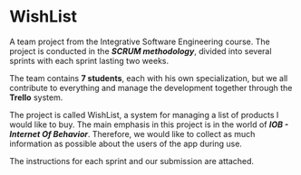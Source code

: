 # WishList
A team project from the Integrative Software Engineering course.
The project is conducted in the ***SCRUM methodology***, divided into several sprints with each sprint lasting two weeks.

The team contains **7 students**, each with his own specialization, but we all contribute to everything and manage the development together through the **Trello** system.

The project is called WishList, a system for managing a list of products I would like to buy.
The main emphasis in this project is in the world of ***IOB - Internet Of Behavior***. Therefore, we would like to collect as much information as possible about the users of the app during use.

The instructions for each sprint and our submission are attached.
